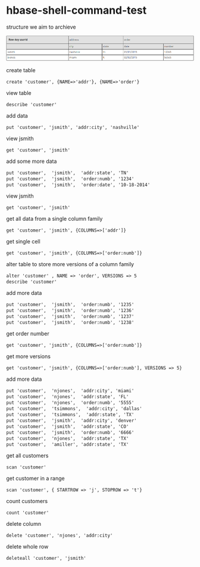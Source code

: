 # hbase-shell-command-test

structure we aim to archieve

![alt text](pics/structure.png "Basic structure")

create table

    create 'customer', {NAME=>'addr'}, {NAME=>'order'}

view table

    describe 'customer'

add data

    put 'customer', 'jsmith', 'addr:city', 'nashville'

view jsmith

    get 'customer', 'jsmith'

add some more data

    put 'customer',  'jsmith',  'addr:state', 'TN'
    put 'customer',  'jsmith',  'order:numb', '1234'
    put 'customer',  'jsmith',  'order:date', '10-18-2014'

view jsmith

    get 'customer', 'jsmith'

get all data from a single column family

    get 'customer', 'jsmith', {COLUMNS=>['addr']}

get single cell

    get 'customer', 'jsmith', {COLUMNS=>['order:numb']}

alter table to store more versions of a column family

    alter 'customer' , NAME => 'order', VERSIONS => 5
    describe 'customer'

add more data

    put 'customer',  'jsmith',  'order:numb', '1235'
    put 'customer',  'jsmith',  'order:numb', '1236'
    put 'customer',  'jsmith',  'order:numb', '1237'
    put 'customer',  'jsmith',  'order:numb', '1238'

get order number

    get 'customer', 'jsmith', {COLUMNS=>['order:numb']}

get more versions

    get 'customer', 'jsmith', {COLUMNS=>['order:numb'], VERSIONS => 5}

add more data

    put 'customer',  'njones',  'addr:city', 'miami'
    put 'customer',  'njones',  'addr:state', 'FL'
    put 'customer',  'njones',  'order:numb', '5555'
    put 'customer',  'tsimmons',  'addr:city', 'dallas'
    put 'customer',  'tsimmons',  'addr:state', 'TX'
    put 'customer',  'jsmith',  'addr:city', 'denver'
    put 'customer',  'jsmith',  'addr:state', 'CO'
    put 'customer',  'jsmith',  'order:numb', '6666'
    put 'customer',  'njones',  'addr:state', 'TX'
    put 'customer',  'amiller', 'addr:state', 'TX'

get all customers

    scan 'customer'

get customer in a range

    scan 'customer', { STARTROW => 'j', STOPROW => 't'}

count customers

    count 'customer'

delete column

    delete 'customer', 'njones', 'addr:city'

delete whole row

    deleteall 'customer', 'jsmith'